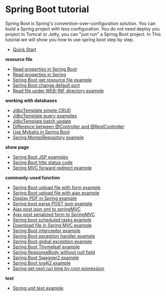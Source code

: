 # Spring Boot tutorial
Spring Boot is Spring's convention-over-configuration solution. You can build a Spring project with less
configuration. You do not need deploy you project in Tomcat or Jetty, you can "just run" a Spring Boot project. 
In This tutorial we will show you how to use spring boot step by step.

* [Quick Start](http://www.henryxi.com/build-a-restful-spring-project-in-1-minute) 

**resource file**

* [Read properties in Spring Boot](http://www.henryxi.com/spring-boot-configurationproperties-example)
* [Read properties in Spring](http://www.henryxi.com/read-values-from-properties-file-in-spring) 
* [Spring Boot get resource file example](http://www.henryxi.com/spring-boot-get-resource-file-example)
* [Spring Boot change default port](http://www.henryxi.com/spring-boot-change-default-port)
* [Read file under WEB-INF directory example](http://www.henryxi.com/read-file-under-web-inf-directory-example)

**working with databases**

* [JdbcTemplate simple CRUD](http://www.henryxi.com/jdbctemplate-examples-in-spring-boot)
* [JdbcTemplate query examples](http://www.henryxi.com/jdbctemplate-query-examples)
* [JdbcTemplate batch update](http://www.henryxi.com/jdbctemplate-batch-update-example)
* [Difference between @Controller and @RestController](http://www.henryxi.com/difference-between-controller-and-restcontroller)
* [Use Mybatis in Spring Boot](http://www.henryxi.com/use-mybatis-in-spring-boot)
* [Spring MongoRepository example](http://www.henryxi.com/spring-mongorepository-example)

**show page**

* [Spring Boot JSP examples](http://www.henryxi.com/spring-boot-jsp-examples)
* [Spring Boot http status code](http://www.henryxi.com/spring-boot-http-status-code)
* [Spring MVC forward redirect example](http://www.henryxi.com/spring-mvc-forward-redirect-example)

**commonly-used function**

* [Spring Boot upload file with form example](http://www.henryxi.com/spring-boot-upload-file-with-form-example)
* [Spring Boot upload file with ajax example](http://www.henryxi.com/spring-boot-upload-file-with-ajax-example)
* [Display PDF in Spring example](http://www.henryxi.com/display-pdf-in-spring-example)
* [Spring boot parse POST json example](http://www.henryxi.com/spring-boot-parse-post-json-example)
* [Ajax post json xml to springMVC](http://www.henryxi.com/ajax-post-json-xml-to-springmvc)
* [Ajax post serialized form to SpringMVC](http://www.henryxi.com/ajax-post-serialized-form-to-springmvc)
* [Spring boot scheduled tasks example](http://www.henryxi.com/spring-boot-scheduled-tasks-example)
* [Download file in Spring MVC example](http://www.henryxi.com/download-file-in-spring-mvc-example)
* [Spring Boot interceptor example](http://www.henryxi.com/spring-boot-interceptor-example)
* [Spring Boot exception handler example](http://www.henryxi.com/spring-boot-exception-handler-example)
* [Spring Boot global exception example](http://www.henryxi.com/spring-boot-global-exception-example)
* [Spring Boot Thymeleaf example](http://www.henryxi.com/spring-boot-thymeleaf-example)
* [Spring ResponseBody without null field](http://www.henryxi.com/spring-responsebody-without-null-field)
* [Spring Boot Swagger2 example](http://www.henryxi.com/spring-boot-swagger2-example)
* [Spring Boot log4j2 example](http://www.henryxi.com/spring-boot-log4j2-example)
* [Spring get next run time by cron expression](http://www.henryxi.com/spring-get-next-run-time-by-cron-expression)

**test**
* [Spring unit test example](http://www.henryxi.com/spring-unit-test-example)